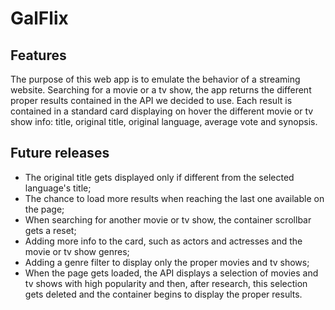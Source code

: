# GalFlix

## Features

The purpose of this web app is to emulate the behavior of a streaming website. Searching for a movie or a tv show, the app returns the different proper results contained in the API we decided to use. Each result is contained in a standard card displaying on hover the different movie or tv show info: title, original title, original language, average vote and synopsis.

## Future releases

- The original title gets displayed only if different from the selected language's title;
- The chance to load more results when reaching the last one available on the page;
- When searching for another movie or tv show, the container scrollbar gets a reset;
- Adding more info to the card, such as actors and actresses and the movie or tv show genres;
- Adding a genre filter to display only the proper movies and tv shows;
- When the page gets loaded, the API displays a selection of movies and tv shows with high popularity and then, after research, this selection gets deleted and the container begins to display the proper results.